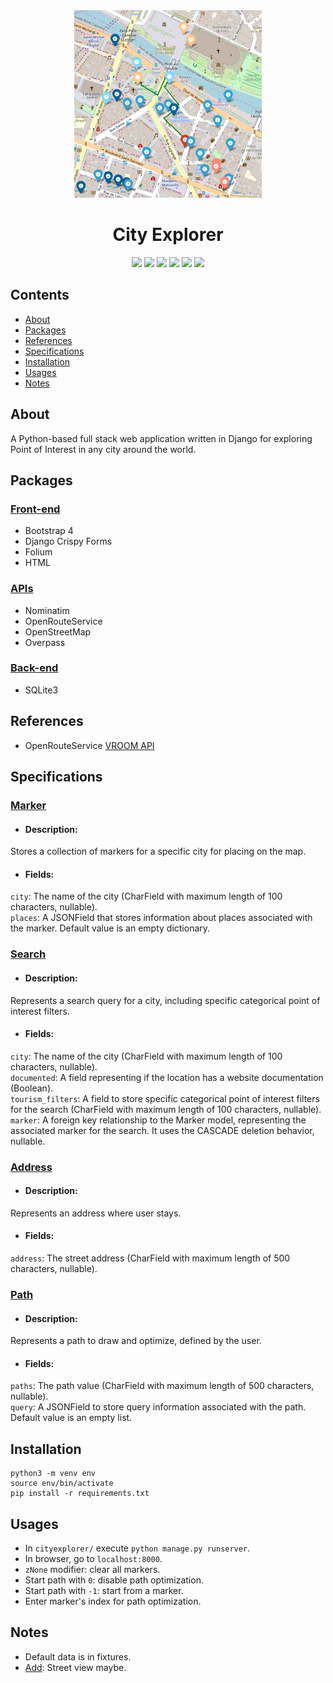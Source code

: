 <div align="center">


<img src="./thumbnail.png" width="300">


# City Explorer

<img src ="https://img.shields.io/badge/Python-FFD43B?style=for-the-badge&logo=python&logoColor=blue">

<img src ="https://img.shields.io/badge/Django-092E20?style=for-the-badge&logo=django&logoColor=green">

<img src="https://img.shields.io/badge/Bootstrap-563D7C?style=for-the-badge&logo=bootstrap&logoColor=white">

<img src="https://img.shields.io/badge/HTML5-E34F26?style=for-the-badge&logo=html5&logoColor=white">

<img src="https://img.shields.io/badge/OpenStreetMap-7EBC6F?style=for-the-badge&logo=OpenStreetMap&logoColor=white">

<img src="https://img.shields.io/badge/SQLite-07405E?style=for-the-badge&logo=sqlite&logoColor=white">

</div> 

## Contents
* [About](#about)
* [Packages](#packages)
* [References](#references)
* [Specifications](#specifications)
* [Installation](#installation)
* [Usages](#usages)
* [Notes](#notes)

<a name="about"></a>
## About
A Python-based full stack web application written in Django for exploring Point of Interest in any city around the world.  

<a name="packages"></a>
## Packages  
### <ins>Front-end</ins>
- Bootstrap 4
- Django Crispy Forms 
- Folium
- HTML
### <ins>APIs</ins>
- Nominatim
- OpenRouteService
- OpenStreetMap
- Overpass
### <ins>Back-end</ins>
- SQLite3  

<a name="references"></a>
## References
- OpenRouteService [VROOM API](https://github.com/VROOM-Project/vroom/blob/master/docs/API.md)  

<a name="specifications"></a>
## Specifications
### <ins>Marker</ins>
- #### Description:   
Stores a collection of markers for a specific city for placing on the map.  
- #### Fields:  
```city```: The name of the city (CharField with maximum length of 100 characters, nullable).  
```places```: A JSONField that stores information about places associated with the marker. Default value is an empty dictionary.  
### <ins>Search</ins>
- #### Description:   
Represents a search query for a city, including specific categorical point of interest filters.  
- #### Fields:  
```city```: The name of the city (CharField with maximum length of 100 characters, nullable).  
```documented```: A field representing if the location has a website documentation (Boolean).  
```tourism_filters```: A field to store specific categorical point of interest filters for the search (CharField with maximum length of 100 characters, nullable).  
```marker```: A foreign key relationship to the Marker model, representing the associated marker for the search. It uses the CASCADE deletion behavior, nullable.
### <ins>Address</ins>
- #### Description:  
Represents an address where user stays.
- #### Fields:  
```address```: The street address (CharField with maximum length of 500 characters, nullable).
### <ins>Path</ins>
- #### Description:  
Represents a path to draw and optimize, defined by the user.
- #### Fields:  
```paths```: The path value (CharField with maximum length of 500 characters, nullable).  
```query```: A JSONField to store query information associated with the path. Default value is an empty list.

<a name="installation"></a>
## Installation
```
python3 -m venv env
source env/bin/activate
pip install -r requirements.txt
```

<a name="usages"></a>
## Usages
- In ```cityexplorer/``` execute ```python manage.py runserver```.  
- In browser, go to ```localhost:8000```.
- ```zNone``` modifier: clear all markers.
- Start path with ```0```: disable path optimization.
- Start path with ```-1```: start from a marker.
- Enter marker's index for path optimization.

<a name="notes"></a>
## Notes
- Default data is in fixtures.
- <ins>Add</ins>: Street view maybe.
